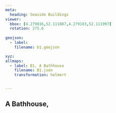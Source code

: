 ```yaml
---
meta:
  heading: Seaside Buildings
viewer:
  bbox: [4.279016,52.111887,4.279183,52.111997]
  rotation: 275.6
  
geojson:
  - label:
    filename: b1.geojson

xyz:
allmaps:
  - label: B1, A Bathhouse
    filename: B1.json
    transformation: helmert


---
```


## A Bathhouse,